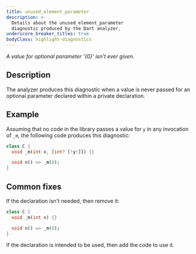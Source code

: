 ```yaml
---
title: unused_element_parameter
description: >-
  Details about the unused_element_parameter
  diagnostic produced by the Dart analyzer.
underscore_breaker_titles: true
bodyClass: highlight-diagnostics
---
```


_A value for optional parameter '{0}' isn't ever given._

## Description

The analyzer produces this diagnostic when a value is never passed for an
optional parameter declared within a private declaration.

## Example

Assuming that no code in the library passes a value for `y` in any
invocation of `_m`, the following code produces this diagnostic:

```dart
class C {
  void _m(int x, [int? [!y!]]) {}

  void n() => _m(0);
}
```

## Common fixes

If the declaration isn't needed, then remove it:

```dart
class C {
  void _m(int x) {}

  void n() => _m(0);
}
```

If the declaration is intended to be used, then add the code to use it.
